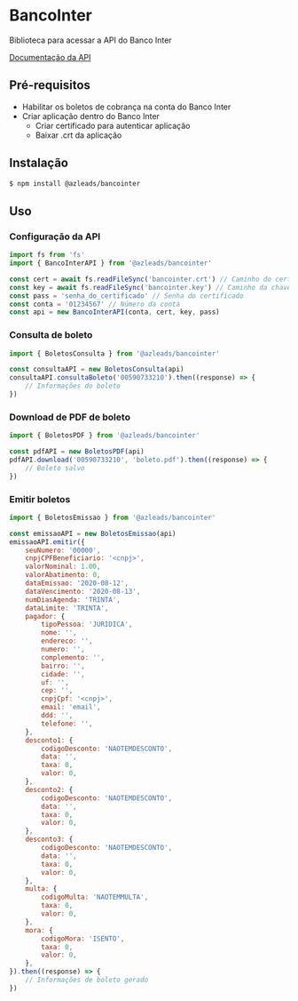 # BancoInter

Biblioteca para acessar a API do Banco Inter

[Documentação da API](https://developers.bancointer.com.br/)

## Pré-requisitos

* Habilitar os boletos de cobrança na conta do Banco Inter
* Criar aplicação dentro do Banco Inter
    * Criar certificado para autenticar aplicação
    * Baixar .crt da aplicação

## Instalação

```bash
$ npm install @azleads/bancointer
```

## Uso

### Configuração da API

```js
import fs from 'fs'
import { BancoInterAPI } from '@azleads/bancointer'

const cert = await fs.readFileSync('bancointer.crt') // Caminho do certificado (.crt)
const key = await fs.readFileSync('bancointer.key') // Caminho da chave privada (.key)
const pass = 'senha_do_certificado' // Senha do certificado
const conta = '01234567' // Número da conta
const api = new BancoInterAPI(conta, cert, key, pass)
```

### Consulta de boleto

```js
import { BoletosConsulta } from '@azleads/bancointer'

const consultaAPI = new BoletosConsulta(api)
consultaAPI.consultaBoleto('00590733210').then((response) => {
    // Informações do boleto
})
```

### Download de PDF de boleto

```js
import { BoletosPDF } from '@azleads/bancointer'

const pdfAPI = new BoletosPDF(api)
pdfAPI.download('00590733210', 'boleto.pdf').then((response) => {
    // Boleto salvo
})
```

### Emitir boletos

```js
import { BoletosEmissao } from '@azleads/bancointer'

const emissaoAPI = new BoletosEmissao(api)
emissaoAPI.emitir({
    seuNumero: '00000',
    cnpjCPFBeneficiario: '<cnpj>',
    valorNominal: 1.00,
    valorAbatimento: 0,
    dataEmissao: '2020-08-12',
    dataVencimento: '2020-08-13',
    numDiasAgenda: 'TRINTA',
    dataLimite: 'TRINTA',
    pagador: {
        tipoPessoa: 'JURIDICA',
        nome: '',
        endereco: '',
        numero: '',
        complemento: '',
        bairro: '',
        cidade: '',
        uf: '',
        cep: '',
        cnpjCpf: '<cnpj>',
        email: 'email',
        ddd: '',
        telefone: '',
    },
    desconto1: { 
        codigoDesconto: 'NAOTEMDESCONTO',
        data: '',
        taxa: 0,
        valor: 0,
    },
    desconto2: { 
        codigoDesconto: 'NAOTEMDESCONTO',
        data: '',
        taxa: 0,
        valor: 0,
    },
    desconto3: { 
        codigoDesconto: 'NAOTEMDESCONTO',
        data: '',
        taxa: 0,
        valor: 0,
    },
    multa: { 
        codigoMulta: 'NAOTEMMULTA',
        taxa: 0,
        valor: 0,
    },
    mora: { 
        codigoMora: 'ISENTO',
        taxa: 0,
        valor: 0,
    },
}).then((response) => {
    // Informações de boleto gerado
})
```
